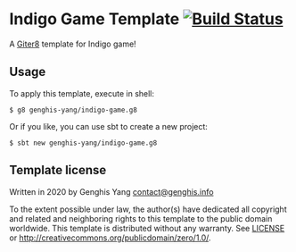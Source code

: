 # Indigo Game Template [![Build Status](https://travis-ci.org/genghis-yang/indigo-game.g8.svg?branch=master)](https://travis-ci.org/genghis-yang/indigo-game.g8)

A [Giter8][g8] template for Indigo game!

Usage
-----
To apply this template, execute in shell:

```shell
$ g8 genghis-yang/indigo-game.g8
```

Or if you like, you can use sbt to create a new project:

```shell
$ sbt new genghis-yang/indigo-game.g8
```


Template license
----------------
Written in 2020 by Genghis Yang contact@genghis.info

To the extent possible under law, the author(s) have dedicated all copyright and related
and neighboring rights to this template to the public domain worldwide.
This template is distributed without any warranty. See [LICENSE](./LICENSE) or <http://creativecommons.org/publicdomain/zero/1.0/>.

[g8]: http://www.foundweekends.org/giter8/
